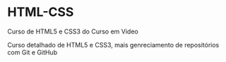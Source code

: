 # HTML-CSS
 Curso de HTML5 e CSS3 do Curso em Video

 Curso detalhado de HTML5 e CSS3, mais genreciamento de repositórios com Git e GitHub

